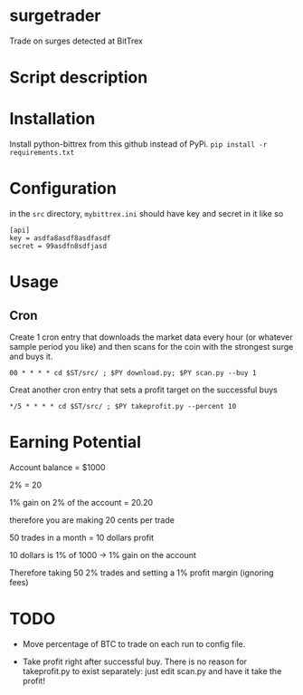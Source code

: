 # surgetrader
Trade on surges detected at BitTrex

# Script description



# Installation

Install python-bittrex from this github instead of PyPi.
`pip install -r requirements.txt`

# Configuration

in the `src` directory, `mybittrex.ini` should have key and secret in it like so

    [api]
    key = asdfa8asdf8asdfasdf
    secret = 99asdfn8sdfjasd

# Usage
## Cron

Create 1 cron entry that downloads the market data every hour (or whatever
sample period you like) and then scans for the coin with the strongest surge and buys it.

    00 * * * * cd $ST/src/ ; $PY download.py; $PY scan.py --buy 1

Creat another cron entry that sets a profit target on the successful buys

    */5 * * * * cd $ST/src/ ; $PY takeprofit.py --percent 10

# Earning Potential

Account balance = $1000

2% = 20

1% gain on 2% of the account = 20.20

therefore you are making 20 cents per trade

50 trades in a month = 10 dollars profit

10 dollars is 1% of 1000 -> 1% gain on the account

Therefore taking 50 2% trades and setting a 1% profit margin (ignoring fees)

# TODO

- Move percentage of BTC to trade on each run to config file.

- Take profit right after successful buy. There is no reason for takeprofit.py
to exist separately: just edit scan.py and have it take the profit!
